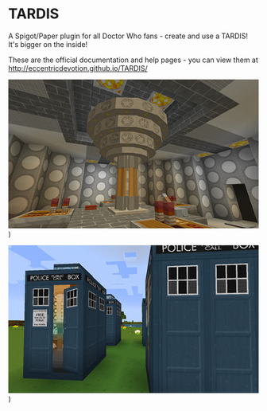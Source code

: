 TARDIS
======

A Spigot/Paper plugin for all Doctor Who fans - create and use a TARDIS! It's bigger on the inside!

These are the official documentation and help pages - you can view them at http://eccentricdevotion.github.io/TARDIS/

![TARDIS Interior](/images/docs/round_time_rotor.jpg))

![TARDIS Exterior](/images/docs/tennant_blue.jpg))
